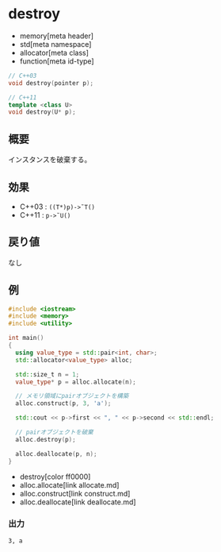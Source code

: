 # destroy
* memory[meta header]
* std[meta namespace]
* allocator[meta class]
* function[meta id-type]

```cpp
// C++03
void destroy(pointer p);

// C++11
template <class U>
void destroy(U* p);
```

## 概要
インスタンスを破棄する。


## 効果
- C++03 : `((T*)p)->˜T()`
- C++11 : `p->˜U()`


## 戻り値
なし


## 例
```cpp
#include <iostream>
#include <memory>
#include <utility>

int main()
{
  using value_type = std::pair<int, char>;
  std::allocator<value_type> alloc;

  std::size_t n = 1;
  value_type* p = alloc.allocate(n);

  // メモリ領域にpairオブジェクトを構築
  alloc.construct(p, 3, 'a');

  std::cout << p->first << ", " << p->second << std::endl;

  // pairオブジェクトを破棄
  alloc.destroy(p);

  alloc.deallocate(p, n);
}
```
* destroy[color ff0000]
* alloc.allocate[link allocate.md]
* alloc.construct[link construct.md]
* alloc.deallocate[link deallocate.md]

### 出力
```
3, a
```


